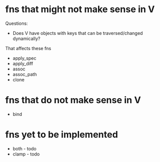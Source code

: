# fns that might not make sense in V

Questions:
- Does V have objects with keys that can be traversed/changed dynamically?

That affects these fns
- apply_spec
- apply_diff
- assoc
- assoc_path
- clone

# fns that do not make sense in V
- bind

# fns yet to be implemented
- both - todo
- clamp - todo
